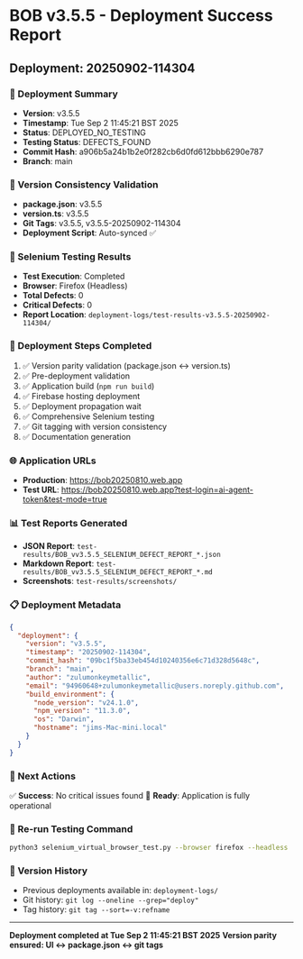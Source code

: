 # BOB v3.5.5 - Deployment Success Report
## Deployment: 20250902-114304

### 🎯 Deployment Summary
- **Version**: v3.5.5
- **Timestamp**: Tue Sep  2 11:45:21 BST 2025
- **Status**: DEPLOYED_NO_TESTING
- **Testing Status**: DEFECTS_FOUND
- **Commit Hash**: a906b5a24b1b2e0f282cb6d0fd612bbb6290e787
- **Branch**: main

### 🔄 Version Consistency Validation
- **package.json**: v3.5.5
- **version.ts**: v3.5.5
- **Git Tags**: v3.5.5, v3.5.5-20250902-114304
- **Deployment Script**: Auto-synced ✅

### 🧪 Selenium Testing Results
- **Test Execution**: Completed
- **Browser**: Firefox (Headless)
- **Total Defects**: 0
- **Critical Defects**: 0
- **Report Location**: `deployment-logs/test-results-v3.5.5-20250902-114304/`

### 🚀 Deployment Steps Completed
1. ✅ Version parity validation (package.json ↔ version.ts)
2. ✅ Pre-deployment validation
3. ✅ Application build (`npm run build`)
4. ✅ Firebase hosting deployment
5. ✅ Deployment propagation wait
6. ✅ Comprehensive Selenium testing
7. ✅ Git tagging with version consistency
8. ✅ Documentation generation

### 🌐 Application URLs
- **Production**: https://bob20250810.web.app
- **Test URL**: https://bob20250810.web.app?test-login=ai-agent-token&test-mode=true

### 📊 Test Reports Generated
- **JSON Report**: `test-results/BOB_vv3.5.5_SELENIUM_DEFECT_REPORT_*.json`
- **Markdown Report**: `test-results/BOB_vv3.5.5_SELENIUM_DEFECT_REPORT_*.md`
- **Screenshots**: `test-results/screenshots/`

### 📋 Deployment Metadata
```json
{
  "deployment": {
    "version": "v3.5.5",
    "timestamp": "20250902-114304",
    "commit_hash": "09bc1f5ba33eb454d10240356e6c71d328d5648c",
    "branch": "main",
    "author": "zulumonkeymetallic",
    "email": "94960648+zulumonkeymetallic@users.noreply.github.com",
    "build_environment": {
      "node_version": "v24.1.0",
      "npm_version": "11.3.0",
      "os": "Darwin",
      "hostname": "jims-Mac-mini.local"
    }
  }
}
```

### 🎯 Next Actions
✅ **Success**: No critical issues found
🎉 **Ready**: Application is fully operational

### 🔧 Re-run Testing Command
```bash
python3 selenium_virtual_browser_test.py --browser firefox --headless
```

### 📝 Version History
- Previous deployments available in: `deployment-logs/`
- Git history: `git log --oneline --grep="deploy"`
- Tag history: `git tag --sort=-v:refname`

---
**Deployment completed at Tue Sep  2 11:45:21 BST 2025**
**Version parity ensured: UI ↔ package.json ↔ git tags**
